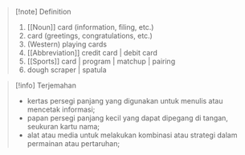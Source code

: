 >[!note] Definition
>  1. [[Noun]]
>   card (information, filing, etc.) 
> 2. card (greetings, congratulations, etc.) 
> 3. (Western) playing cards 
> 4. [[Abbreviation]]
> credit card | debit card 
> 5. [[Sports]]
> card | program | matchup | pairing 
> 6. dough scraper | spatula 

>[!info] Terjemahan
>- kertas persegi panjang yang digunakan untuk menulis atau mencetak informasi;  
>- papan persegi panjang kecil yang dapat dipegang di tangan, seukuran kartu nama;  
>- alat atau media untuk melakukan kombinasi atau strategi dalam permainan atau pertaruhan;

